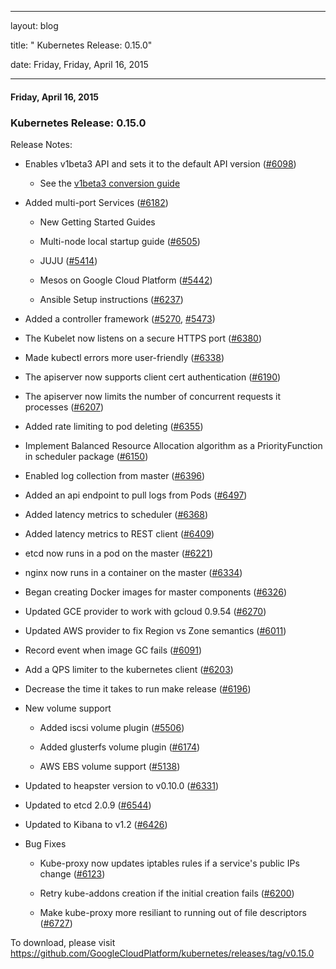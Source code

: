 ---

   layout: blog

   title:  " Kubernetes Release: 0.15.0" 

   date:   Friday,  Friday, April 16, 2015 
 

   --- 
#### Friday, April 16, 2015 
### Kubernetes Release: 0.15.0 
Release Notes:
  

- Enables v1beta3 API and sets it to the default API version ([#6098](https://github.com/GoogleCloudPlatform/kubernetes/pull/6098 "Enabling v1beta3 api version by default in master"))

  - See the&nbsp;[v1beta3 conversion guide](https://github.com/GoogleCloudPlatform/kubernetes/blob/master/docs/api.md#v1beta3-conversion-tips)
- Added multi-port Services ([#6182](https://github.com/GoogleCloudPlatform/kubernetes/pull/6182 "Implement multi-port Services"))

  - New Getting Started Guides
  - Multi-node local startup guide ([#6505](https://github.com/GoogleCloudPlatform/kubernetes/pull/6505 "Docker multi-node"))

  - JUJU ([#5414](https://github.com/GoogleCloudPlatform/kubernetes/pull/5414 "Adds JUJU to the Kubernetes Provider listing"))

  - Mesos on Google Cloud Platform ([#5442](https://github.com/GoogleCloudPlatform/kubernetes/pull/5442 "Getting started guide for Mesos on Google Cloud Platform"))

  - Ansible Setup instructions ([#6237](https://github.com/GoogleCloudPlatform/kubernetes/pull/6237 "example ansible setup repo"))

- Added a controller framework ([#5270](https://github.com/GoogleCloudPlatform/kubernetes/pull/5270 "Controller framework"),&nbsp;[#5473](https://github.com/GoogleCloudPlatform/kubernetes/pull/5473 "Add DeltaFIFO (a controller framework piece)"))
- The Kubelet now listens on a secure HTTPS port ([#6380](https://github.com/GoogleCloudPlatform/kubernetes/pull/6380 "Configure the kubelet to use HTTPS (take 2)"))
- Made kubectl errors more user-friendly ([#6338](https://github.com/GoogleCloudPlatform/kubernetes/pull/6338 "Return a typed error for config validation, and make errors simple"))
- The apiserver now supports client cert authentication ([#6190](https://github.com/GoogleCloudPlatform/kubernetes/pull/6190 "Add client cert authentication"))
- The apiserver now limits the number of concurrent requests it processes ([#6207](https://github.com/GoogleCloudPlatform/kubernetes/pull/6207 "Add a limit to the number of in-flight requests that a server processes."))
- Added rate limiting to pod deleting ([#6355](https://github.com/GoogleCloudPlatform/kubernetes/pull/6355 "Added rate limiting to pod deleting"))
- Implement Balanced Resource Allocation algorithm as a PriorityFunction in scheduler package ([#6150](https://github.com/GoogleCloudPlatform/kubernetes/pull/6150 "Implement Balanced Resource Allocation (BRA) algorithm as a PriorityFunction in scheduler package."))
- Enabled log collection from master ([#6396](https://github.com/GoogleCloudPlatform/kubernetes/pull/6396 "Enable log collection from master."))
- Added an api endpoint to pull logs from Pods ([#6497](https://github.com/GoogleCloudPlatform/kubernetes/pull/6497 "Pod log subresource"))
- Added latency metrics to scheduler ([#6368](https://github.com/GoogleCloudPlatform/kubernetes/pull/6368 "Add basic latency metrics to scheduler."))
- Added latency metrics to REST client ([#6409](https://github.com/GoogleCloudPlatform/kubernetes/pull/6409 "Add latency metrics to REST client"))
- etcd now runs in a pod on the master ([#6221](https://github.com/GoogleCloudPlatform/kubernetes/pull/6221 "Run etcd 2.0.5 in a pod"))
- nginx now runs in a container on the master ([#6334](https://github.com/GoogleCloudPlatform/kubernetes/pull/6334 "Add an nginx docker image for use on the master."))
- Began creating Docker images for master components ([#6326](https://github.com/GoogleCloudPlatform/kubernetes/pull/6326 "Create Docker images for master components "))
- Updated GCE provider to work with gcloud 0.9.54 ([#6270](https://github.com/GoogleCloudPlatform/kubernetes/pull/6270 "Updates for gcloud 0.9.54"))
- Updated AWS provider to fix Region vs Zone semantics ([#6011](https://github.com/GoogleCloudPlatform/kubernetes/pull/6011 "Fix AWS region vs zone"))
- Record event when image GC fails ([#6091](https://github.com/GoogleCloudPlatform/kubernetes/pull/6091 "Record event when image GC fails."))
- Add a QPS limiter to the kubernetes client ([#6203](https://github.com/GoogleCloudPlatform/kubernetes/pull/6203 "Add a QPS limiter to the kubernetes client."))
- Decrease the time it takes to run make release ([#6196](https://github.com/GoogleCloudPlatform/kubernetes/pull/6196 "Parallelize architectures in both the building and packaging phases of `make release`"))
- New volume support

  - Added iscsi volume plugin ([#5506](https://github.com/GoogleCloudPlatform/kubernetes/pull/5506 "add iscsi volume plugin"))

  - Added glusterfs volume plugin ([#6174](https://github.com/GoogleCloudPlatform/kubernetes/pull/6174 "implement glusterfs volume plugin"))

  - AWS EBS volume support ([#5138](https://github.com/GoogleCloudPlatform/kubernetes/pull/5138 "AWS EBS volume support"))

- Updated to heapster version to v0.10.0 ([#6331](https://github.com/GoogleCloudPlatform/kubernetes/pull/6331 "Update heapster version to v0.10.0"))
- Updated to etcd 2.0.9 ([#6544](https://github.com/GoogleCloudPlatform/kubernetes/pull/6544 "Build etcd image (version 2.0.9), and upgrade kubernetes cluster to the new version"))
- Updated to Kibana to v1.2 ([#6426](https://github.com/GoogleCloudPlatform/kubernetes/pull/6426 "Update Kibana to v1.2 which paramaterizes location of Elasticsearch"))
- Bug Fixes

  - Kube-proxy now updates iptables rules if a service's public IPs change ([#6123](https://github.com/GoogleCloudPlatform/kubernetes/pull/6123 "Fix bug in kube-proxy of not updating iptables rules if a service's public IPs change"))

  - Retry kube-addons creation if the initial creation fails ([#6200](https://github.com/GoogleCloudPlatform/kubernetes/pull/6200 "Retry kube-addons creation if kube-addons creation fails."))

  - Make kube-proxy more resiliant to running out of file descriptors ([#6727](https://github.com/GoogleCloudPlatform/kubernetes/pull/6727 "pkg/proxy: panic if run out of fd"))
  
To download, please visit https://github.com/GoogleCloudPlatform/kubernetes/releases/tag/v0.15.0